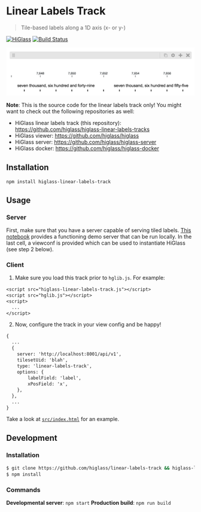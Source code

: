 # Linear Labels Track

> Tile-based labels along a 1D axis (x- or y-)

[![HiGlass](https://img.shields.io/badge/higlass-👍-red.svg?colorB=0f5d92)](http://higlass.io)
[![Build Status](https://img.shields.io/travis/higlass/higlass-linear-labels-track/master.svg?colorB=0f5d92)](https://travis-ci.org/higlass/higlass-linear-labels-track)

<img src="/teaser.png?raw=true" width="600" />

**Note**: This is the source code for the linear labels track only! You might want to check out the following repositories as well:

- HiGlass linear labels track (this repository): https://github.com/higlass/higlass-linear-labels-tracks
- HiGlass viewer: https://github.com/higlass/higlass
- HiGlass server: https://github.com/higlass/higlass-server
- HiGlass docker: https://github.com/higlass/higlass-docker

## Installation

```
npm install higlass-linear-labels-track
```

## Usage

### Server

First, make sure that you have a server capable of serving tiled labels.
[This notebook](https://github.com/higlass/higlass-python/blob/pkerpedjiev/merge-branches/notebooks/Label%20server%20example.ipynb) provides a functioning demo
server that can be run locally. In the last cell, a viewconf is provided which
can be used to instantiate HiGlass (see step 2 below).

### Client

1. Make sure you load this track prior to `hglib.js`. For example:

```
<script src="higlass-linear-labels-track.js"></script>
<script src="hglib.js"></script>
<script>
  ...
</script>
```

2. Now, configure the track in your view config and be happy! 

```
{
  ...
  {
    server: 'http://localhost:8001/api/v1',
    tilesetUid: 'blah',
    type: 'linear-labels-track',
    options: {
        labelField: 'label',
        xPosField: 'x',
    },
  },
  ...
}
```

Take a look at [`src/index.html`](src/index.html) for an example.

## Development

### Installation

```bash
$ git clone https://github.com/higlass/linear-labels-track && higlass-linear-labels-track
$ npm install
```

### Commands

**Developmental server**: `npm start`
**Production build**: `npm run build`
